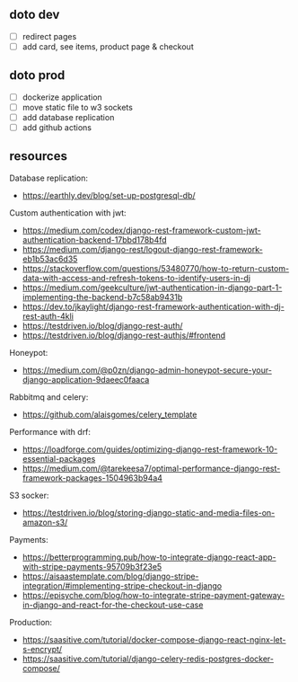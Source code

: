 ## doto dev

- [ ] redirect pages
- [ ] add card, see items, product page & checkout

## doto prod

- [ ] dockerize application
- [ ] move static file to w3 sockets
- [ ] add database replication
- [ ] add github actions

## resources

Database replication:

- https://earthly.dev/blog/set-up-postgresql-db/

Custom authentication with jwt:

- https://medium.com/codex/django-rest-framework-custom-jwt-authentication-backend-17bbd178b4fd
- https://medium.com/django-rest/logout-django-rest-framework-eb1b53ac6d35
- https://stackoverflow.com/questions/53480770/how-to-return-custom-data-with-access-and-refresh-tokens-to-identify-users-in-dj
- https://medium.com/geekculture/jwt-authentication-in-django-part-1-implementing-the-backend-b7c58ab9431b
- https://dev.to/jkaylight/django-rest-framework-authentication-with-dj-rest-auth-4kli
- https://testdriven.io/blog/django-rest-auth/
- https://testdriven.io/blog/django-rest-authjs/#frontend

Honeypot:

- https://medium.com/@p0zn/django-admin-honeypot-secure-your-django-application-9daeec0faaca

Rabbitmq and celery:

- https://github.com/alaisgomes/celery_template

Performance with drf:

- https://loadforge.com/guides/optimizing-django-rest-framework-10-essential-packages
- https://medium.com/@tarekeesa7/optimal-performance-django-rest-framework-packages-1504963b94a4

S3 socker:

- https://testdriven.io/blog/storing-django-static-and-media-files-on-amazon-s3/

Payments:

- https://betterprogramming.pub/how-to-integrate-django-react-app-with-stripe-payments-95709b3f23e5
- https://aisaastemplate.com/blog/django-stripe-integration/#implementing-stripe-checkout-in-django
- https://episyche.com/blog/how-to-integrate-stripe-payment-gateway-in-django-and-react-for-the-checkout-use-case

Production:

- https://saasitive.com/tutorial/docker-compose-django-react-nginx-let-s-encrypt/
- https://saasitive.com/tutorial/django-celery-redis-postgres-docker-compose/
